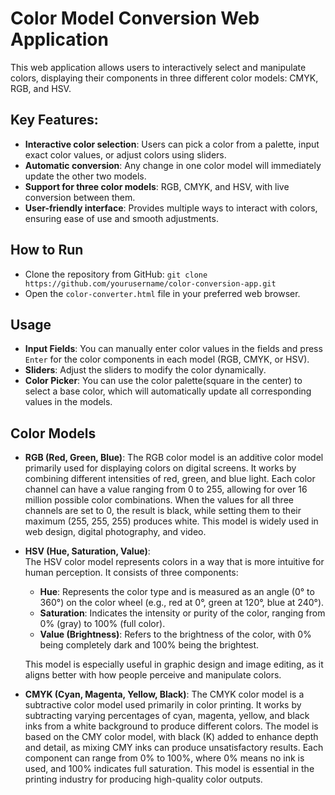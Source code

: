 # Color Model Conversion Web Application


This web application allows users to interactively select and manipulate colors, displaying their components in three different color models: CMYK, RGB, and HSV.

## Key Features:
- **Interactive color selection**: Users can pick a color from a palette, input exact color values, or adjust colors using sliders.
- **Automatic conversion**: Any change in one color model will immediately update the other two models.
- **Support for three color models**: RGB, CMYK, and HSV, with live conversion between them.
- **User-friendly interface**: Provides multiple ways to interact with colors, ensuring ease of use and smooth adjustments.

## How to Run
* Clone the repository from GitHub: ```git clone https://github.com/yourusername/color-conversion-app.git```
* Open the ```color-converter.html``` file in your preferred web browser.

## Usage
+ **Input Fields**: You can manually enter color values in the fields and press ```Enter``` for the color components in each model (RGB, CMYK, or HSV).
+ **Sliders**: Adjust the sliders to modify the color dynamically.
+ **Color Picker**: You can use the color palette(square in the center) to select a base color, which will automatically update all corresponding values in the models.


## Color Models
* **RGB (Red, Green, Blue)**:
  The RGB color model is an additive color model primarily used for displaying colors on digital screens. It works by combining different intensities of 
  red, green, and blue light. Each color channel can have a value ranging from 0 to 255, allowing for over 16 million possible color combinations. When 
  the values for all three channels are set to 0, the result is black, while setting them to their maximum (255, 255, 255) produces white. This model is 
  widely used in web design, digital photography, and video.

* **HSV (Hue, Saturation, Value)**:  
  The HSV color model represents colors in a way that is more intuitive for human perception. It consists of three components:
  
    * **Hue**: Represents the color type and is measured as an angle (0° to 360°) on the color wheel (e.g., red at 0°, green at 120°, blue at 240°).
    * **Saturation**: Indicates the intensity or purity of the color, ranging from 0% (gray) to 100% (full color).
    * **Value (Brightness)**: Refers to the brightness of the color, with 0% being completely dark and 100% being the brightest.  
      
  This model is especially useful in graphic design and image editing, as it aligns better with how people perceive and manipulate colors.
  
* **CMYK (Cyan, Magenta, Yellow, Black)**:
  The CMYK color model is a subtractive color model used primarily in color printing. It works by subtracting varying percentages of cyan, magenta, 
  yellow, and black inks from a white background to produce different colors. The model is based on the CMY color model, with black (K) added to enhance 
  depth and detail, as mixing CMY inks can produce unsatisfactory results. Each component can range from 0% to 100%, where 0% means no ink is used, and 
  100% indicates full saturation. This model is essential in the printing industry for producing high-quality color outputs.

